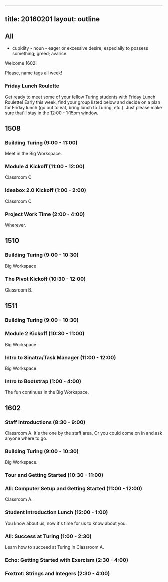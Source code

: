 
---
title: 20160201
layout: outline
---

## All

* cupidity - noun - eager or excessive desire, especially to possess something; greed; avarice.

Welcome 1602!

Please, name tags all week!

### Friday Lunch Roulette

Get ready to meet some of your fellow Turing students with Friday Lunch
Roulette! Early this week, find your group listed below and decide on a plan
for Friday lunch (go out to eat, bring lunch to Turing, etc.). Just please
make sure that'll stay in the 12:00 - 1:15pm window.


## 1508

### Building Turing (9:00 - 11:00)

Meet in the Big Workspace.

### Module 4 Kickoff (11:00 - 12:00)

Classroom C

### Ideabox 2.0 Kickoff (1:00 - 2:00)

Classroom C

### Project Work Time (2:00 - 4:00)

Wherever.


## 1510

### Building Turing (9:00 - 10:30)

Big Workspace

### The Pivot Kickoff (10:30 - 12:00)

Classroom B.


## 1511

### Building Turing (9:00 - 10:30)

### Module 2 Kickoff (10:30 - 11:00)

Big Workspace

### Intro to Sinatra/Task Manager (11:00 - 12:00)

Big Workspace

### Intro to Bootstrap (1:00 - 4:00)

The fun continues in the Big Workspace.


## 1602

### Staff Introductions (8:30 - 9:00)

Classroom A. It's the one by the staff area. Or you could come on in and
ask anyone where to go.

### Building Turing (9:00 - 10:30)

Big Workspace.

### Tour and Getting Started (10:30 - 11:00)

### All: Computer Setup and Getting Started (11:00 - 12:00)

Classroom A.

### Student Introduction Lunch (12:00 - 1:00)

You know about us, now it's time for us to know about you.

### All: Success at Turing (1:00 - 2:30)

Learn how to succeed at Turing in Classroom A.

### Echo: Getting Started with Exercism (2:30 - 4:00)

### Foxtrot: Strings and Integers (2:30 - 4:00)

